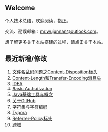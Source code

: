 ## Welcome

个人技术总结，欢迎阅读，指正。

交流、勘误邮箱：mr.wujunnan@outlook.com。

想了解更多关于本站搭建的过程，请点击[关于本站](_docs/AboutMe.md)。

## 最近新增/修改
1. [文件名乱码问题之Content-Disposition标头](ComputerBasic/HTTP/header_content_disposition.md)
2. [Content-Length和Transfer-Encoding消息头](ComputerBasic/HTTP/head_content_length_treanster_encoding.md)
3. [IDEA](Tool/Mac/idea.md)
4. [Basic Authotization](ComputerBasic/HTTP/basic_authotization.md)
5. [Java基础工具与概念](JavaSE/java_basics.md)
6. [关于GitHub](Tool/Git/github.md)
7. [字符集与字符编码](ComputerBasic/character_set.md)
8. [Typora](Tool/Mac/typora.md)
9. [Referrer-Policy标头](ComputerBasic/HTTP/header_referrer_policy.md)
10. [跨域](ComputerBasic/HTTP/cross_domain.md)

